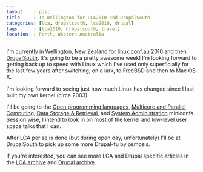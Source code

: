 ```yaml
---
layout    : post
title     : In Wellington for LCA2010 and DrupalSouth
categories: [lca, drupalsouth, lca2010, drupal]
tags      : [lca2010, drupalsouth, travel]
location  : Perth, Western Australia
---
```


I'm currently in Wellington, New Zealand for [linux.conf.au 2010][lca2010] and
then [DrupalSouth][drupalsouth]. It's going to be a pretty awesome week! I'm
looking forward to getting back up to speed with Linux which I've used only
superficially for the last few years after switching, on a lark, to FreeBSD
and then to Mac OS X.

I'm looking forward to seeing just how much Linux has changed since I last
built my own kernel (circa 2003).

I'll be going to the [Open programming languages][oplm], [Multicore and
Parallel Computing][par], [Data Storage & Retrieval][osda], and [System
Administration][sysadm] miniconfs. Session wise, I intend to look in on most
of the kernel and low-level user space talks that I can.

[sysadm]: http://sysadmin.miniconf.org/
[oplm]: http://blogs.tucs.org.au/oplm
[par]: http://multicorenz.wordpress.com/lca2010-miniconf/
[osda]: http://miniconf.osda.asn.au/

After LCA per se is done (but during open day, unfortunately) I'll be at
DrupalSouth to pick up some more Drupal-fu by osmosis.

If you're interested, you can see more LCA and Drupal specific articles in the
[LCA archive][lca] and [Drupal archive][drupal].

[lca2010]: http://www.lca2010.org.nz/
[drupalsouth]: http://wellington2010.drupalsouth.net.nz/
[lca]: /lca/
[lca.atom]: /lca/atom.xml
[drupal]: /drupal/
[drupal.atom]: /drupal/atom.xml